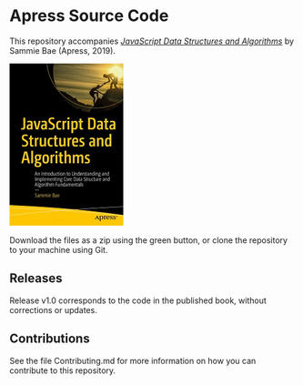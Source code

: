 # Apress Source Code

This repository accompanies [*JavaScript Data Structures and Algorithms*](http://www.apress.com/9781484239872) by Sammie Bae (Apress, 2019).

[comment]: #cover
![Cover image](9781484239872.jpg)

Download the files as a zip using the green button, or clone the repository to your machine using Git.

## Releases

Release v1.0 corresponds to the code in the published book, without corrections or updates.

## Contributions

See the file Contributing.md for more information on how you can contribute to this repository.